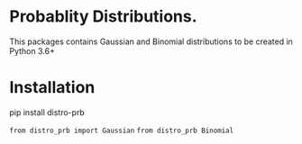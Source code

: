 # Probablity Distributions.

This packages contains Gaussian and Binomial distributions to be created in Python 3.6+


# Installation

pip install distro-prb


`from distro_prb import Gaussian`
`from distro_prb Binomial`
